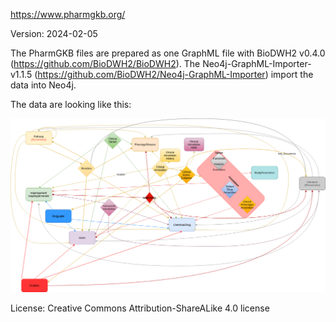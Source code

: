 https://www.pharmgkb.org/

Version: 2024-02-05

The PharmGKB files are prepared as one GraphML file with BioDWH2 v0.4.0 (https://github.com/BioDWH2/BioDWH2).
The Neo4j-GraphML-Importer-v1.1.5 (https://github.com/BioDWH2/Neo4j-GraphML-Importer) import the data into Neo4j.

The data are looking like this:

![er_diagram](https://github.com/ckoenigs/PharMeBINet/blob/master/import_into_Neo4j/PharmGKB/pharmGKB.png)

License:  Creative Commons Attribution-ShareALike 4.0 license
